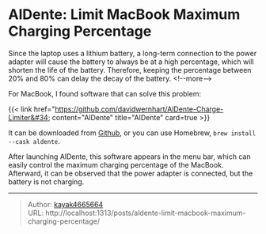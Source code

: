 # AlDente: Limit MacBook Maximum Charging Percentage

Since the laptop uses a lithium battery, a long-term connection to the power adapter will cause the battery to always be at a high percentage, which will shorten the life of the battery. Therefore, keeping the percentage between 20% and 80% can delay the decay of the battery.
&lt;!--more--&gt;

For MacBook, I found software that can solve this problem:

{{&lt; link href=&#34;https://github.com/davidwernhart/AlDente-Charge-Limiter&#34; content=&#34;AlDente&#34; title=&#34;AlDente&#34; card=true &gt;}}

It can be downloaded from [Github](https://github.com/davidwernhart/AlDente/releases), or you can use Homebrew, `brew install --cask aldente`.

After launching AlDente, this software appears in the menu bar, which can easily control the maximum charging percentage of the MacBook. Afterward, it can be observed that the power adapter is connected, but the battery is not charging.

---

> Author: [kayak4665664](https://github.com/kayak4665664)  
> URL: http://localhost:1313/posts/aldente-limit-macbook-maximum-charging-percentage/  

